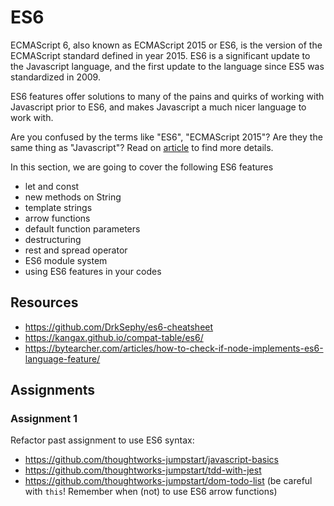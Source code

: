 # ES6

ECMAScript 6, also known as ECMAScript 2015 or ES6, is the version of the ECMAScript standard defined in year 2015. ES6 is a significant update to the Javascript language, and the first update to the language since ES5 was standardized in 2009.

ES6 features offer solutions to many of the pains and quirks of working with Javascript prior to ES6, and makes Javascript a much nicer language to work with.

Are you confused by the terms like "ES6", "ECMAScript 2015"? Are they the same thing as "Javascript"? Read on [article](https://medium.freecodecamp.org/whats-the-difference-between-javascript-and-ecmascript-cba48c73a2b5) to find more details.

In this section, we are going to cover the following ES6 features

- let and const
- new methods on String
- template strings
- arrow functions
- default function parameters
- destructuring
- rest and spread operator
- ES6 module system
- using ES6 features in your codes

## Resources

- https://github.com/DrkSephy/es6-cheatsheet
- https://kangax.github.io/compat-table/es6/
- https://bytearcher.com/articles/how-to-check-if-node-implements-es6-language-feature/

## Assignments

### Assignment 1

Refactor past assignment to use ES6 syntax:
  - https://github.com/thoughtworks-jumpstart/javascript-basics
  - https://github.com/thoughtworks-jumpstart/tdd-with-jest
  - https://github.com/thoughtworks-jumpstart/dom-todo-list (be careful with `this`! Remember when (not) to use ES6 arrow functions)
